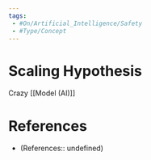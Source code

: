 ```yaml
---
tags:
 - #On/Artificial_Intelligence/Safety
 - #Type/Concept
---
```


# Scaling Hypothesis
Crazy [[Model (AI)]]

# References
- (References:: undefined)